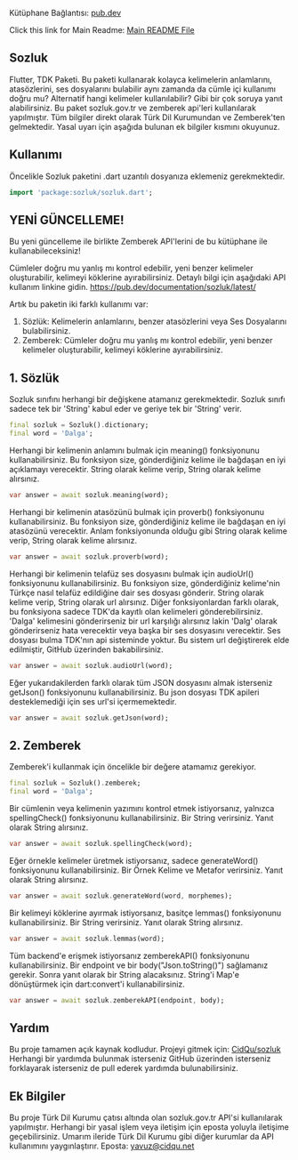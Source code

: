 Kütüphane Bağlantısı: [pub.dev](https://pub.dev/packages/sozluk)

Click this link for Main Readme: [Main README File](https://github.com/CidQu/sozluk/blob/main/README.md)


## Sozluk
Flutter, TDK Paketi. Bu paketi kullanarak kolayca kelimelerin anlamlarını, atasözlerini, ses dosyalarını bulabilir aynı zamanda da cümle içi kullanımı doğru mu? Alternatif hangi kelimeler kullanılabilir? Gibi bir çok soruya yanıt alabilirsiniz. Bu paket sozluk.gov.tr ve zemberek api'leri kullanılarak yapılmıştır.
Tüm bilgiler direkt olarak Türk Dil Kurumundan ve Zemberek'ten gelmektedir. Yasal uyarı için aşağıda bulunan ek bilgiler kısmını okuyunuz.

## Kullanımı

Öncelikle Sozluk paketini .dart uzantılı dosyanıza eklemeniz gerekmektedir.
```dart
import 'package:sozluk/sozluk.dart';
```
## YENİ GÜNCELLEME!
Bu yeni güncelleme ile birlikte Zemberek API'lerini de bu kütüphane ile kullanabileceksiniz!

Cümleler doğru mu yanlış mı kontrol edebilir, yeni benzer kelimeler oluşturabilir, kelimeyi köklerine ayırabilirsiniz. Detaylı bilgi için aşağıdaki API kullanım linkine gidin.
https://pub.dev/documentation/sozluk/latest/

Artık bu paketin iki farklı kullanımı var:
1. Sözlük: Kelimelerin anlamlarını, benzer atasözlerini veya Ses Dosyalarını bulabilirsiniz.
2. Zemberek: Cümleler doğru mu yanlış mı kontrol edebilir, yeni benzer kelimeler oluşturabilir, kelimeyi köklerine ayırabilirsiniz.

## 1. Sözlük

Sozluk sınıfını herhangi bir değişkene atamanız gerekmektedir. Sozluk sınıfı sadece tek bir 'String' kabul eder ve geriye tek bir 'String' verir.
```dart
final sozluk = Sozluk().dictionary;
final word = 'Dalga';
```

Herhangi bir kelimenin anlamını bulmak için meaning() fonksiyonunu kullanabilirsiniz. Bu fonksiyon size, gönderdiğiniz kelime ile bağdaşan en iyi açıklamayı verecektir. String olarak kelime verip, String olarak kelime alırsınız.
```dart
var answer = await sozluk.meaning(word);
```

Herhangi bir kelimenin atasözünü bulmak için proverb() fonksiyonunu kullanabilirsiniz. Bu fonksiyon size, gönderdiğiniz kelime ile bağdaşan en iyi atasözünü verecektir. Anlam fonksiyonunda olduğu gibi String olarak kelime verip, String olarak kelime alırsınız.
```dart
var answer = await sozluk.proverb(word);
```

Herhangi bir kelimenin telafüz ses dosyasını bulmak için audioUrl() fonksiyonunu kullanabilirsiniz. Bu fonksiyon size, gönderdiğiniz kelime'nin Türkçe nasıl telafüz edildiğine dair ses dosyası gönderir. String olarak kelime verip, String olarak url alırsınız. Diğer fonksiyonlardan farklı olarak, bu fonksiyona sadece TDK'da kayıtlı olan kelimeleri gönderebilirsiniz. 'Dalga' kelimesini gönderirseniz bir url karşılığı alırsınız lakin 'Dalg' olarak gönderirseniz hata verecektir veya başka bir ses dosyasını verecektir. Ses dosyası bulma TDK'nın api sisteminde yoktur. Bu sistem url değiştirerek elde edilmiştir, GitHub üzerinden bakabilirsiniz.
```dart
var answer = await sozluk.audioUrl(word);
```

Eğer yukarıdakilerden farklı olarak tüm JSON dosyasını almak isterseniz getJson() fonksiyonunu kullanabilirsiniz. Bu json dosyası TDK apileri desteklemediği için ses url'si içermemektedir.
```dart
var answer = await sozluk.getJson(word);
```

## 2. Zemberek

Zemberek'i kullanmak için öncelikle bir değere atamamız gerekiyor.
```dart
final sozluk = Sozluk().zemberek;
final word = 'Dalga';
```

Bir cümlenin veya kelimenin yazımını kontrol etmek istiyorsanız, yalnızca spellingCheck() fonksiyonunu kullanabilirsiniz. Bir String verirsiniz. Yanıt olarak String alırsınız.
```dart
var answer = await sozluk.spellingCheck(word);
```

Eğer örnekle kelimeler üretmek istiyorsanız, sadece generateWord() fonksiyonunu kullanabilirsiniz. Bir Örnek Kelime ve Metafor verirsiniz. Yanıt olarak String alırsınız.
```dart
var answer = await sozluk.generateWord(word, morphemes);
```

Bir kelimeyi köklerine ayırmak istiyorsanız, basitçe lemmas() fonksiyonunu kullanabilirsiniz. Bir String verirsiniz. Yanıt olarak String alırsınız.
```dart
var answer = await sozluk.lemmas(word);
```

Tüm backend'e erişmek istiyorsanız zemberekAPI() fonksiyonunu kullanabilirsiniz. Bir endpoint ve bir body("Json.toString()") sağlamanız gerekir. Sonra yanıt olarak bir String alacaksınız. String'i Map'e dönüştürmek için dart:convert'i kullanabilirsiniz.
```dart
var answer = await sozluk.zemberekAPI(endpoint, body);
```

## Yardım
Bu proje tamamen açık kaynak kodludur. Projeyi gitmek için: [CidQu/sozluk](https://github.com/CidQu/sozluk) Herhangi bir yardımda bulunmak isterseniz GitHub üzerinden isterseniz forklayarak isterseniz de pull ederek yardımda bulunabilirsiniz.


## Ek Bilgiler

Bu proje Türk Dil Kurumu çatısı altında olan sozluk.gov.tr API'si kullanılarak yapılmıştır. Herhangi bir yasal işlem veya iletişim için eposta yoluyla iletişime geçebilirsiniz. Umarım ileride Türk Dil Kurumu gibi diğer kurumlar da API kullanımını yaygınlaştırır. Eposta: yavuz@cidqu.net
